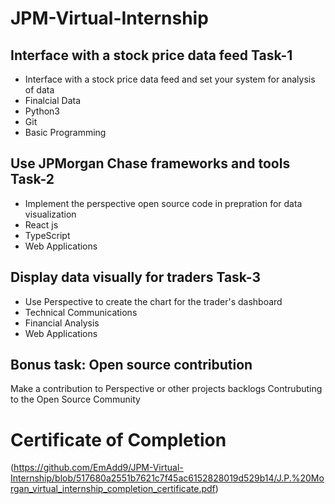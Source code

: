 # JPM-Virtual-Internship
## Interface with a stock price data feed Task-1
- Interface with a stock price data feed and set your system for analysis of data
- Finalcial Data
- Python3
- Git
- Basic Programming
## Use JPMorgan Chase frameworks and tools Task-2
- Implement the perspective open source code in prepration for data visualization
- React js
- TypeScript
- Web Applications
## Display data visually for traders Task-3
- Use Perspective to create the chart for the trader's dashboard
- Technical Communications
- Financial Analysis
- Web Applications
## Bonus task: Open source contribution
Make a contribution to Perspective or other projects backlogs
Contrubuting to the Open Source Community



# Certificate of Completion
(<https://github.com/EmAdd9/JPM-Virtual-Internship/blob/517680a2551b7621c7f45ac6152828019d529b14/J.P.%20Morgan_virtual_internship_completion_certificate.pdf>)
